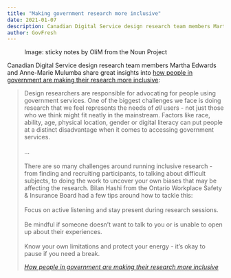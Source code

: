 ```yaml
---
title: "Making government research more inclusive"
date: 2021-01-07
description: Canadian Digital Service design research team members Martha Edwards and Anne-Marie Mulumba share great insights into how people in government are making their research more inclusive.
author: GovFresh
---
```


<!-- image {"id":25506,"sizeSlug":"full","linkDestination":"none"} -->
<figure class="wp-block-image size-full"><figcaption>Image: sticky notes by OliM from the Noun Project</figcaption></figure>
<!-- /image -->

<!-- paragraph -->
<p>Canadian Digital Service design research team members Martha Edwards and Anne-Marie Mulumba share great insights into <a href="https://digital.canada.ca/2021/01/07/how-people-in-government-are-making-their-research-more-inclusive/">how people in government are making their research more inclusive</a>:</p>
<!-- /paragraph -->

<!-- quote -->
<blockquote class="wp-block-quote"><p>Design researchers are responsible for advocating for people using government services. One of the biggest challenges we face is doing research that we feel represents the needs of <em>all</em> users - not just those who we think might fit neatly in the mainstream. Factors like race, ability, age, physical location, gender or digital literacy can put people at a distinct disadvantage when it comes to accessing government services.<br><br>...<br><br>There are so many challenges around running inclusive research - from finding and recruiting participants, to talking about difficult subjects, to doing the work to uncover your own biases that may be affecting the research. Bilan Hashi from the Ontario Workplace Safety &amp; Insurance Board had a few tips around how to tackle this:<br><br>Focus on active listening and stay present during research sessions.<br><br>Be mindful if someone doesn’t want to talk to you or is unable to open up about their experiences.<br><br>Know your own limitations and protect your energy - it’s okay to pause if you need a break.</p><cite><a href="https://digital.canada.ca/2021/01/07/how-people-in-government-are-making-their-research-more-inclusive/">How people in government are making their research more inclusive</a></cite></blockquote>
<!-- /quote -->

<!-- paragraph -->
<p></p>
<!-- /paragraph -->
